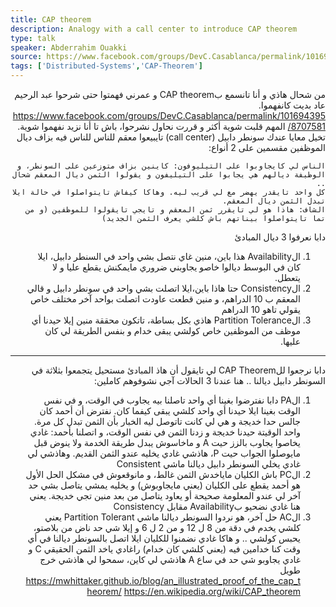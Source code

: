 ```yaml
---
title: CAP theorem
description: Analogy with a call center to introduce CAP theorem
type: talk
speaker: Abderrahim Ouakki
source: https://www.facebook.com/groups/DevC.Casablanca/permalink/1016943958707581/
tags: ['Distributed-Systems','CAP-Theorem']
---
```

<div dir="rtl" align='right'>
    
من شحال هاذي و أنا تانسمع بCAP theorem و عمرني فهمتوا حتى شرحوا عبد الرحيم عاد بديت كانفهموا. 
https://www.facebook.com/groups/DevC.Casablanca/permalink/1016943958707581/
المهم قلبت شوية أكثر و قررت نحاول نشرحوا، باش تا أنا نزيد نفهموا شوية.
تخيل معايا عندك سونطر دابيل (call center) تايبيعوا معقم للناس للناس فيه بزاف ديال الموظفين مقسمين على 2 أنواع: 

    الناس لي كايجاوبوا على التيليوفون: كاينين بزاف متوزعين على السونطر، و الوظيفة ديالهم هي يجابوا على التيليفون و يقولوا الثمن ديال المعقم شحال ..
    كل واحد تايقدر يهضر مع لي قريب ليه. وهاكا كيفاش تايتواصلوا في حالة ايلا تبدل الثمن ديال المعقم.
    الشاف: هاذا هو لي تايقرر ثمن المعقم و تايجي تايقولوا للموظفين (و من تما تايتواصلوا بيناتهم باش كلشي يعرف الثمن الجديد)


دابا نعرفوا 3 ديال المبادئ
1. الAvailability
هذا باين، منين غاي نتصل بشي واحد في السنطر دابيل، ايلا كان في البوسط ديالوا خاصو يجاوبني ضروري مايمكنش يقطع عليا و لا يتعطل.
2. الConsistency
حتا هاذا باين،ايلا اتصلت بشي واحد في سونطر دابيل و قالي المعقم ب 10 الدراهم، و منين قطعت عاودت اتصلت بواحد آخر مختلف خاص يقولي تاهو 10 الدراهم
3. الPartition Tolerance
هاذي بكل بساطة، تاتكون محققة منين إيلا حيدنا أي موظف من الموظفين خاص كولشي يبقى خدام و بنفس الطريقة لي كان عليها. 

----

دابا نرجعوا للCAP Theorem لي تايقول أن هاذ المبادئ مستحيل يتجمعوا بثلاثة في السونطر دابيل ديالنا .. هنا عندنا 3 الحالات آجي نشوفوهم كاملين:
1. الPA
دابا نفترضوا بغينا أي واحد تاصلنا بيه يجاوب في الوقت، و في نفس الوقت بغينا ايلا حيدنا أي واحد كلشي يبقى كيفما كان.
نفترض أن أحمد كان جالس حدا خديجة و هي لي كانت تاتوصل ليه الخبار بأن الثمن تبدل كل مرة. 
واحد الوقيتة حيدنا خديجة و زدنا الثمن في نفس الوقت، و اتصلنا بأحمد: غادي يخاصوا يجاوب بالزز حيت A و ماخاسوش يبدل طريقة الخدمة ولا ينوض قبل مايوصلوا الجواب حيت P، هاذشي غادي يخليه عندو الثمن القديم. وهاذشي لي غادي يخلي السونطر دابيل ديالنا ماشي Consistent
2. الPC
باش الكليان ماياخدش الثمن غالط، و مانوقعوش في مشكل الحل الأول هو أحمد يقطع على الكليان (يعني مايجاوبوش) و يخليه يمشي يتاصل بشي حد آخر لي عندو المعلومة صحيحة أو يعاود يتاصل من بعد منين تجي خديجة. يعني هنا غادي نضحيو بAvailability مقابل Consistency
3. الAC
حل آخر، هو نردوا السونطر ديالنا ماشي Partition Tolerant يعني كلشي يخدم في دقة من 8 ل 12 و من 2 ل 6 و إيلا شي حد ناض من بلاصتو، يحبس كولشي .. 
و هاكا غادي نضمنوا للكليان ايلا اتصل بالسونطر ديالنا في أي وقت كنا خدامين فيه (يعني كلشي كان خدام) راغادي ياخد الثمن الحقيقي C و غادي يجاوبو شي حد في ساع A
هاذشي لي كاين، سمحوا لي هاذشي خرج طويل
https://mwhittaker.github.io/blog/an_illustrated_proof_of_the_cap_theorem/
https://en.wikipedia.org/wiki/CAP_theorem

</div>
